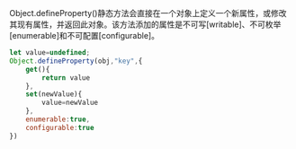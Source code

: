 Object.defineProperty()静态方法会直接在一个对象上定义一个新属性，或修改其现有属性，并返回此对象。该方法添加的属性是不可写[writable]、不可枚举[enumerable]和不可配置[configurable]。

```js
let value=undefined;
Object.defineProperty(obj,"key",{
    get(){
        return value
    },
    set(newValue){
    	value=newValue
	},
    enumerable:true,
    configurable:true
})
```

